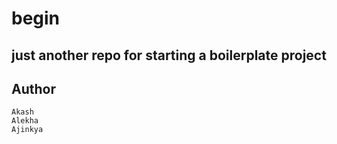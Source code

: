 # begin
just another repo for starting a boilerplate project
---
## Author
    Akash
    Alekha
    Ajinkya
